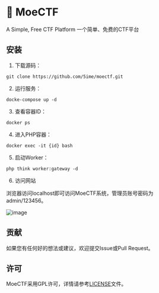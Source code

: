 # 🧀 MoeCTF

A Simple, Free CTF Platform 一个简单、免费的CTF平台

## 安装

1. 下载源码：

```
git clone https://github.com/5ime/moectf.git
```

2. 运行服务：

```
docke-compose up -d
```

3. 查看容器ID：

```
docker ps
```

4. 进入PHP容器：

```
docker exec -it {id} bash
```

5. 启动Worker：

```
php think worker:gateway -d
```

6. 访问网站

浏览器访问localhost即可访问MoeCTF系统，管理员账号密码为admin/123456。

![image](https://user-images.githubusercontent.com/31686695/199656842-d4d4140b-1e50-4a5b-884c-0c15592458e1.png)

## 贡献

如果您有任何好的想法或建议，欢迎提交Issue或Pull Request。

## 许可

MoeCTF采用GPL许可，详情请参考[LICENSE](https://github.com/5ime/MoeCTF/blob/master/LICENSE)文件。